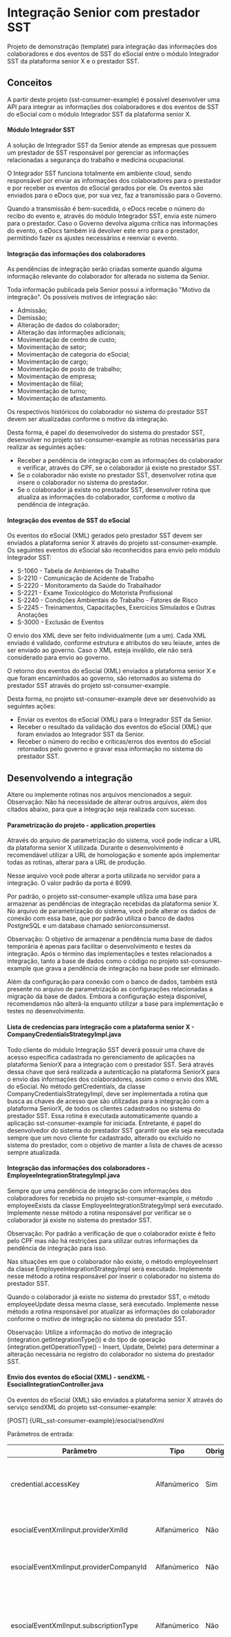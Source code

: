 # Integração Senior com prestador SST
Projeto de demonstração (template) para integração das informações dos colaboradores e dos eventos de SST do eSocial entre o módulo Integrador SST da plataforma senior X e o prestador SST.

## Conceitos
A partir deste projeto (sst-consumer-example) é possível desenvolver uma API para integrar as informações dos colaboradores e dos eventos de SST do eSocial com o módulo Integrador SST da plataforma senior X. 

#### Módulo Integrador SST
A solução de Integrador SST da Senior atende as empresas que possuem um prestador de SST responsável por gerenciar as informações relacionadas a segurança do trabalho e medicina ocupacional.

O Integrador SST funciona totalmente em ambiente cloud, sendo responsável por enviar as informações dos colaboradores para o prestador e por receber os eventos do eSocial gerados por ele. Os eventos 
são enviados para o eDocs que, por sua vez, faz a transmissão para o Governo.

Quando a transmissão é bem-sucedida, o eDocs recebe o número do recibo do evento e, através do módulo Integrador SST, envia este número para o prestador. Caso o Governo devolva alguma crítica nas informações do evento, o eDocs também irá devolver este erro para o prestador, permitindo fazer os ajustes necessários e reenviar o evento.


#### Integração das informações dos colaboradores
As pendências de integração serão criadas somente quando alguma informação relevante do colaborador for alterada no sistema da Senior. 
 

Toda informação publicada pela Senior possui a informação "Motivo da integração". Os possíveis motivos de integração são:
- Admissão;
- Demissão;
- Alteração de dados do colaborador;
- Alteração das informações adicionais;
- Movimentação de centro de custo;
- Movimentação de setor;
- Movimentação de categoria do eSocial;
- Movimentação de cargo;
- Movimentação de posto de trabalho;
- Movimentação de empresa;
- Movimentação de filial;
- Movimentação de turno;
- Movimentação de afastamento.

Os respectivos históricos do colaborador no sistema do prestador SST devem ser atualizadas conforme o motivo da integração.

Desta forma, é papel do desenvolvedor do sistema do prestador SST, desenvolver no projeto sst-consumer-example as rotinas necessárias para realizar as seguintes ações:
- Receber a pendência de integração com as informações do colaborador e verificar, através do CPF, se o colaborador já existe no prestador SST.
- Se o colaborador não existe no prestador SST, desenvolver rotina que insere o colaborador no sistema do prestador.
- Se o colaborador já existe no prestador SST, desenvolver rotina que atualiza as informações do colaborador, conforme o motivo da pendência de integração.


#### Integração dos eventos de SST do eSocial

Os eventos do eSocial (XML) gerados pelo prestador SST devem ser enviados a plataforma senior X através do projeto sst-consumer-example. 
Os seguintes eventos do eSocial são reconhecidos para envio pelo módulo Integrador SST:
- S-1060 - Tabela de Ambientes de Trabalho
- S-2210 - Comunicação de Acidente de Trabalho
- S-2220 - Monitoramento da Saúde do Trabalhador
- S-2221 - Exame Toxicológico do Motorista Profissional
- S-2240 - Condições Ambientais do Trabalho - Fatores de Risco
- S-2245 - Treinamentos, Capacitações, Exercícios Simulados e Outras Anotações
- S-3000 - Exclusão de Eventos

O envio dos XML deve ser feito individualmente (um a um). Cada XML enviado é validado, conforme estrutura e atributos do seu leiaute, antes de ser enviado ao 
governo. Caso o XML esteja inválido, ele não será considerado para envio ao governo.

O retorno dos eventos do eSocial (XML) enviados a plataforma senior X e que foram encaminhados ao governo, são retornados ao sistema do prestador SST através do 
projeto sst-consumer-example.

Desta forma, no projeto sst-consumer-example deve ser desenvolvido as seguintes ações:
- Enviar os eventos do eSocial (XML) para o Integrador SST da Senior.
- Receber o resultado da validação dos eventos do eSocial (XML) que foram enviados
ao Integrador SST da Senior.
- Receber o número do recibo e críticas/erros dos eventos do eSocial retornados pelo
governo e gravar essa informação no sistema do prestador SST.


## Desenvolvendo a integração

Altere ou implemente rotinas nos arquivos mencionados a seguir.
Observação: Não há necessidade de alterar outros arquivos, além dos citados abaixo, para que a integração seja realizada com sucesso.


#### Parametrização do projeto - application.properties
Através do arquivo de parametrização do sistema, você pode indicar a URL da plataforma senior X utilizada. Durante o desenvolvimento é recomendável utilizar a URL de homologação e somente após implementar todas as rotinas, alterar para a URL de produção.

Nesse arquivo você pode alterar a porta utilizada no servidor para a integração. O valor padrão da porta é 8099.

Por padrão, o projeto sst-consumer-example utiliza uma base para armazenar as pendências de integração recebidas da plataforma senior X. No arquivo de parametrização do sistema,  você pode alterar os dados de conexão com essa base, que por padrão utiliza o banco de dados PostgreSQL e um database chamado seniorconsumersst. 

Observação: O objetivo de armazenar a pendência numa base de dados temporária é apenas para facilitar o desenvolvimento e testes da integração. Após o término das implementações e testes relacionados a integração, tanto a base de dados como o código no projeto sst-consumer-example que grava a pendência de integração na base pode ser eliminado.

Além da configuração para conexão com o banco de dados, também está presente no arquivo de parametrização as configurações relacionadas a migração da base de dados. Embora a configuração esteja disponível, recomendamos não alterá-la enquanto utilizar a base para implementação e testes no desenvolvimento. 


#### Lista de credencias para integração com a plataforma senior X - CompanyCredentialsStrategyImpl.java
Todo cliente do módulo Integração SST deverá possuir uma chave de acesso específica cadastrada no gerenciamento de aplicações na plataforma SeniorX para a integração com o prestador SST. Será através dessa chave que será realizada a autenticação na plataforma SeniorX para o envio das informações dos colaboradores, assim como o envio dos XML do eSocial.
No método getCredentials, da classe CompanyCredentialsStrategyImpl, deve ser implementada a rotina que busca as chaves de acesso que são utilizadas para a integração com a plataforma SeniorX, de todos os clientes cadastrados no sistema do prestador SST.
Essa rotina é executada automaticamente quando a aplicação sst-consumer-example for iniciada. Entretante, é papel do desenvolvedor do sistema do prestador SST garantir que ela seja executada sempre que um novo cliente for cadastrado, alterado ou excluído no sistema do prestador, com o objetivo de manter a lista de chaves de acesso sempre atualizada.

#### Integração das informações dos colaboradores - EmployeeIntegrationStrategyImpl.java
Sempre que uma pendência de integração com informações dos colaboradores for recebida no projeto sst-consumer-example, o método employeeExists da classe EmployeeIntegrationStrategyImpl será executado. Implemente nesse método a 
rotina responsável por verificar se o colaborador já existe no sistema do prestador SST.

Observação: Por padrão a verificação de que o colaborador existe é feito pelo CPF mas não há restrições para utilizar outras informações da pendência de integração para isso.

Nas situações em que o colaborador não existe, o método employeeInsert da classe EmployeeIntegrationStrategyImpl será executado. Implemente nesse método a rotina responsável por inserir o colaborador no sistema do prestador SST.

Quando o colaborador já existe no sistema do prestador SST, o método employeeUpdate dessa mesma classe, será executado. Implemente nesse método a rotina responsável por atualizar as informações do colaborador 
conforme o motivo de integração no sistema do prestador SST.

Observação: Utilize a informação do motivo de integração (integration.getIntegrationType()) e do tipo de operação (integration.getOperationType() - Insert, Update, Delete) para determinar a alteração necessária no registro do colaborador no sistema do prestador SST.


#### Envio dos eventos do eSocial (XML) - sendXML - EsocialIntegrationController.java
Os eventos do eSocial (XML) são enviados a plataforma senior X através do serviço sendXML do projeto sst-consumer-example: 

[POST] {URL_sst-consumer-example}/esocial/sendXml

Parâmetros de entrada:

| Parâmetro | Tipo | Obrigatório | Objetivo |
| --- | --- | --- | --- |
| credential.accessKey |	Alfanúmerico |	Sim |	Chave de acesso da aplicação na plataforma SeniorX. |
| esocialEventXmlInput.providerXmlId |	Alfanúmerico |	Não |	ID do XML no prestador SST. |
| esocialEventXmlInput.providerCompanyId |	Alfanúmerico |	Não |	Código da empresa no prestador SST. |
| esocialEventXmlInput.subscriptionType |	Alfanúmerico |	Não	| Tipo de inscrição da empresa. Valores possíveis: CNPJ, CPF, CAEPF, CNO, CEI |
| esocialEventXmlInput.subscriptionNumber |	Alfanúmerico	| Não	| Número de inscrição da empresa, sem máscara de formatação. |
| esocialEventXmlInput.xml |	Alfanúmerico |	Sim |	XML do evento do eSocial, sem quebras de linhas. |

Exemplo JSON:
```
{
    "credential" : {
        "accessKey" : "FqfWWem3Fv9vaVIEBiO_iHKeKOLa"
    },
    "esocialEventXmlInput" : {
        “providerXmlId” : “999999999999”,
        “providerCompanyId” : “100200”,
        “subscriptionType” : “CNPJ”,
        “subscriptionNumber”: “68812876000176”,
        "xml" : "XML do eSocial sem quebras de linha"
    }
}
```

O envio dos XML deve ser feito individualmente (um a um). Cada XML enviado é validado, conforme estrutura e atributos do seu leiaute, antes de ser enviado ao governo. Caso o XML esteja inválido, ele não será considerado para envio ao governo.

Parâmetros de saída:

| Parâmetro | Objetivo |
| --- | --- |
| xmlProviderId | ID do XML no prestador SST. |
| companyProviderId	| Código da empresa no prestador SST. |
| subscriptionType	| Tipo de inscrição da empresa. |
| subscriptionNumber |	Número de inscrição da empresa. |
| xmlId	| ID do XML no sistema Senior. (UUID) |
| xmlStatus	| Status do XML. Valores possíveis: IN_ANALISYS, VALIDATION_SUCESS, VALIDATION_ERROR, GOVERNMENT_RETURN |
| esocialEventID	| ID do evento do eSocial. |
| esocialLayoutType	| Leiaute do evento do eSocial, referente ao XML. Valores possíveis: S1060, S2210, S2220, S2221, S2240, S2245, S3000 |
| esocialReturnType	| Status do retorno do governo. Valores possíveis: RECEIPT_RETURNED   (Retorno do recibo, sem erros e/ou críticas), RECEIPT_MANUAL (Recibo incluído manualmente), ERROR_RETURNED (Retorno com erros e/ou críticas), EVENT_CANCELED (Envio do XML ao governo cancelado) | 
| esocialReceiptNumber	| Número do recibo retornado pelo governo. |
| message |	Erros e críticas do XML retornados pelo governo ou nos casos de erros encontrados durante a validação do XML. | 


#### Recebendo o retorno do recibo ou críticas/erros do governo - EsocialIntegrationStrategyImpl.java
O status dos eventos do eSocial (XML) enviados a plataforma senior X são retornados ao sistema do prestador SST pelo método eSocialStatusXml, da classe EsocialIntegrationStrategyImpl.
Antes do envio ao governo, todos os XML recebidos do prestador SST são validados. Se nenhum erro for encontrado, seu status será VALIDATION_SUCCESS e o XML está pronto para ser enviado ao governo 
pela plataforma SeniorX. Caso encontre erro na validação, o status retornado será VALIDATION_ERROR.

Após envio do XML pela plataforma senior X, o retorno do governo será o número do recibo ou críticas/erros. Se o retorno for o número do recibo, o status será GOVERNMENT_RETURN e o tipo do retorno 
será RECEIPT_RETURNED. Caso o governo encontre problemas, o status também será GOVERNMENT_RETURN mas o tipo do retorno será ERROR_RETURNED.

Desta fora, implemente no método eSocialStatusXml, na rotina de validação com sucesso, a atualização do status do envio do XML no sistema do prestador SST, com a indicação que ele está pronto para envio ao governo pela plataforma senior X.

Caso a validação retorne erros, atualize o status do envio do XML no sistema do prestador SST, indicando que o XML não será enviado ao governo devido a problemas encontrados na validação. O erro encontrado na validação pode ser consultado através do atributo xmlOutput.message.

Para as situações em que o governo retornar o recibo do XML do evento do eSocial, implemente na opção GOVERNMENT_RETURN a verificação do tipo de retorno (xmlOutput.esocialReturnType). Se o tipo de retorno for "recibo retornado" (StatusType.RECEIPT_RETURNED), atualize o status do envio do XML no sistema do prestador SST e atribua o recibo ao respectivo evento. Se o tipo de retorno for "erro retornado" (StatusType.ERROR_RETURNED), atualize o status do envio do XML no sistema do prestador SST com as críticas/erros retornados. As críticas/erros retornados podem ser consultados através do atributo xmlOutput.message.

